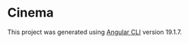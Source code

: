 # Cinema

This project was generated using [Angular CLI](https://github.com/angular/angular-cli) version 19.1.7.
